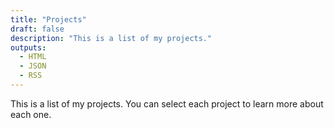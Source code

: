 ```yaml
---
title: "Projects"
draft: false
description: "This is a list of my projects."
outputs:
  - HTML
  - JSON
  - RSS
---
```


This is a list of my projects. You can select each project to learn more about each one.
